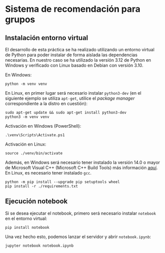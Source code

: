 # Sistema de recomendación para grupos

## Instalación entorno virtual

El desarrollo de esta práctica se ha realizado utilizando un entorno virtual de Python para poder instalar de forma aislada las dependencias necesarias. En nuestro caso se ha utilizado la versión 3.12 de Python en Windows y verificado con Linux basado en Debian con versión 3.10.

En Windows:

```
python -m venv venv
```

En Linux, en primer lugar será necesario instalar `python3-dev` (en el siguiente ejemplo se utiliza `apt-get`, utilice el _package manager_ correspondiente a la distro en cuestión):

```
sudo apt-get update && sudo apt-get install python3-dev
python3 -m venv venv
```

Activación en Windows (PowerShell):

```
.\venv\Scripts\Activate.ps1
```

Activación en Linux:

```
source ./venv/bin/activate
```

Además, en Windows será necesario tener instalado la versión 14.0 o mayor de Microsoft Visual C++ (Microsoft C++ Build Tools) más información [aquí](https://stackoverflow.com/a/50210015). En Linux, es necesario tener instalado `gcc`.

```
python -m pip install --upgrade pip setuptools wheel
pip install -r ./requirements.txt
```

## Ejecución notebook

Si se desea ejecutar el notebook, primero será necesario instalar `notebook` en el entorno virtual:

```
pip install notebook
```

Una vez hecho esto, podemos lanzar el servidor y abrir `notebook.ipynb`:

```
jupyter notebook notebook.ipynb
```